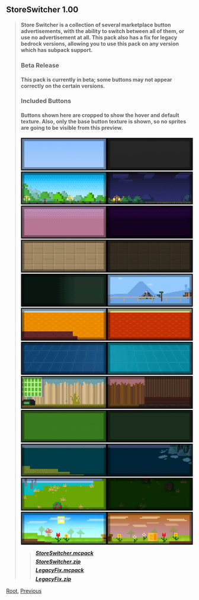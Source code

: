 ## StoreSwitcher 1.00
> #### Store Switcher is a collection of several marketplace button advertisements, with the ability to switch between all of them, or use no advertisement at all. This pack also has a fix for legacy bedrock versions, allowing you to use this pack on any version which has subpack support.
> ### Beta Release
> #### This pack is currently in beta; some buttons may not appear correctly on the certain versions.
> ### Included Buttons
> #### **Buttons shown here are cropped to show the hover and default texture. Also, only the base button texture is shown, so no sprites are going to be visible from this preview.**
> ![Image](./upload/store-switcher_2.png)
> ![Image](./upload/store-switcher_3.png)
> ![Image](./upload/store-switcher_4.png)
> ![Image](./upload/store-switcher_5.png)
> ![Image](./upload/store-switcher_6.png)
> ![Image](./upload/store-switcher_7.png)
> ![Image](./upload/store-switcher_8.png)
> ![Image](./upload/store-switcher_9.png)
> ![Image](./upload/store-switcher_10.png)
> ![Image](./upload/store-switcher_11.png)
> ![Image](./upload/store-switcher_12.png)
> ![Image](./upload/store-switcher_13.png)
>
> > ##### [StoreSwitcher.mcpack](./upload/StoreSwitcher.mcpack)
> > ##### [StoreSwitcher.zip](./upload/StoreSwitcher.zip)
> > ##### [LegacyFix.mcpack](./upload/LegacyFix.mcpack)
> > ##### [LegacyFix.zip](./upload/LegacyFix.zip) 
>

[Root](/), [Previous](../)
<head><style>blockquote>* h5 { line-height:0!important } body { background:url(/assets/images/minecraft_bg.png)!important; background-repeat: no-repeat!important; background-size:cover!important; background-position-x:center!important; } </style></head>
